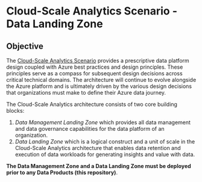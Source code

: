 # Cloud-Scale Analytics Scenario - Data Landing Zone

## Objective

The [Cloud-Scale Analytics Scenario](https://aka.ms/adopt/cloudscaleanalytics) provides a prescriptive data platform design coupled with Azure best practices and design principles. These principles serve as a compass for subsequent design decisions across critical technical domains. The architecture will continue to evolve alongside the Azure platform and is ultimately driven by the various design decisions that organizations must make to define their Azure data journey.

The Cloud-Scale Analytics architecture consists of two core building blocks:

1. *Data Management Landing Zone* which provides all data management and data governance capabilities for the data platform of an organization.
1. *Data Landing Zone* which is a logical construct and a unit of scale in the Cloud-Scale Analytics architecture that enables data retention and execution of data workloads for generating insights and value with data.


**The Data Management Zone and a Data Landing Zone must be deployed prior to any Data Products (this repository)**.
